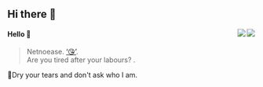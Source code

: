 ## Hi there 👋

<!--
**netnoease/NETNOEASE** is a ✨ _special_ ✨ repository because its `README.md` (this file) appears on your GitHub profile.

Here are some ideas to get you started:

- 🔭 I’m currently working on ...
- 🌱 I’m currently learning ...
- 👯 I’m looking to collaborate on ...
- 🤔 I’m looking for help with ...
- 💬 Ask me about ...
- 📫 How to reach me: ...
- 😄 Pronouns: ...
- ⚡ Fun fact: ...
-->
<a href="https://github.com/limfg#gh-light-mode-only">
  <img align="right" src="https://github-readme-stats-one-mu-82.vercel.app/api?username=limfg&show_icons=true&icon_color=805AD5&text_color=718096&bg_color=ffffff&hide_title=true#gh-light-mode-only" />
</a>

<a href="https://github.com/limfg#gh-dark-mode-only">
  <img align="right" src="https://github-readme-stats-one-mu-82.vercel.app/api?username=limfg&show_icons=true&hide_title=true&theme=merko#gh-dark-mode-only" />
</a>

#### Hello 👏

> Netnoease. [‘😘’](https://github.com/netnoease).\
> Are you tired after your labours? .

🔗Dry your tears and don't ask who I am.
